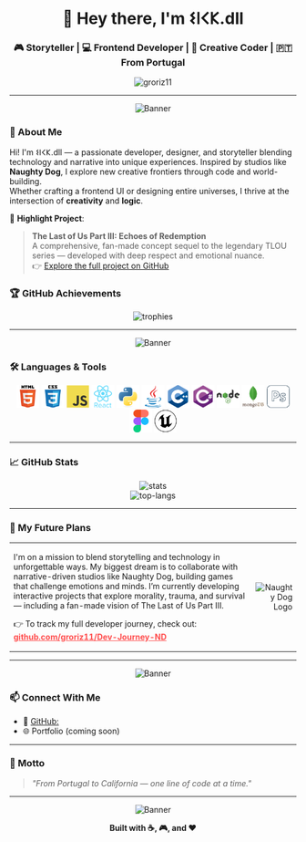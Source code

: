 <h1 align="center">👋 Hey there, I'm 𐌔𐌉𐌂𐌊.dll </h1>
<h3 align="center">🎮 Storyteller | 💻 Frontend Developer | 🎨 Creative Coder | 🇵🇹 From Portugal</h3>

<p align="center">
  <img src="https://komarev.com/ghpvc/?username=groriz11&label=Profile%20views&color=0e75b6&style=flat" alt="groriz11" />
</p>

---
<p align="center">
  <img src="https://i.pinimg.com/736x/7d/55/50/7d5550ef90c58c7e16ba0fdcb6842155.jpg" alt="Banner" />
</p>

### 🧠 About Me

Hi! I'm 𐌔𐌉𐌂𐌊.dll — a passionate developer, designer, and storyteller blending technology and narrative into unique experiences. Inspired by studios like **Naughty Dog**, I explore new creative frontiers through code and world-building.  
Whether crafting a frontend UI or designing entire universes, I thrive at the intersection of **creativity** and **logic**.

🚀 **Highlight Project**:  
> **The Last of Us Part III: Echoes of Redemption**  
> A comprehensive, fan-made concept sequel to the legendary TLOU series — developed with deep respect and emotional nuance.  
> 👉 [Explore the full project on GitHub](https://github.com/groriz11/TLOU-3---BY-ME)


### 🏆 GitHub Achievements

<p align="center">
  <img src="https://github-profile-trophy.vercel.app/?username=groriz11&theme=darkhub&title=Stars,Followers,Repositories,Commit" alt="trophies" />
</p>

---
<p align="center">
  <img src="https://i.pinimg.com/736x/ba/ee/b8/baeeb81d09343497bc6b443f1cefbe77.jpg" alt="Banner" />
</p>

### 🛠️ Languages & Tools

<p align="center">
  <img src="https://raw.githubusercontent.com/devicons/devicon/master/icons/html5/html5-original-wordmark.svg" width="40" alt="HTML5"/>
  <img src="https://raw.githubusercontent.com/devicons/devicon/master/icons/css3/css3-original-wordmark.svg" width="40" alt="CSS3"/>
  <img src="https://raw.githubusercontent.com/devicons/devicon/master/icons/javascript/javascript-original.svg" width="40" alt="JavaScript"/>
  <img src="https://raw.githubusercontent.com/devicons/devicon/master/icons/react/react-original-wordmark.svg" width="40" alt="React"/>
  <img src="https://raw.githubusercontent.com/devicons/devicon/master/icons/python/python-original.svg" width="40" alt="Python"/>
  <img src="https://raw.githubusercontent.com/devicons/devicon/master/icons/java/java-original.svg" width="40" alt="Java"/>
  <img src="https://raw.githubusercontent.com/devicons/devicon/master/icons/cplusplus/cplusplus-original.svg" width="40" alt="C++"/>
  <img src="https://raw.githubusercontent.com/devicons/devicon/master/icons/csharp/csharp-original.svg" width="40" alt="C#"/>
  <img src="https://raw.githubusercontent.com/devicons/devicon/master/icons/nodejs/nodejs-original-wordmark.svg" width="40" alt="NodeJS"/>
  <img src="https://raw.githubusercontent.com/devicons/devicon/master/icons/mongodb/mongodb-original-wordmark.svg" width="40" alt="MongoDB"/>
  <img src="https://raw.githubusercontent.com/devicons/devicon/master/icons/photoshop/photoshop-line.svg" width="40" alt="Photoshop"/>
  <img src="https://raw.githubusercontent.com/devicons/devicon/master/icons/figma/figma-original.svg" width="40" alt="Figma"/>
  <img src="https://raw.githubusercontent.com/devicons/devicon/ca28c779441053191ff11710fe24a9e6c23690d6/icons/unrealengine/unrealengine-original.svg" width="40" alt="Unreal Engine"/>
</p>

---

### 📈 GitHub Stats

<p align="center">
  <img src="https://github-readme-stats.vercel.app/api?username=groriz11&theme=dark&show_icons=true&icon_color=FF4C4C&title_color=FF4C4C&text_color=ffffff" alt="stats" />
  <br />
  <img src="https://github-readme-stats.vercel.app/api/top-langs/?username=groriz11&theme=dark&layout=compact&title_color=FF4C4C&text_color=ffffff" alt="top-langs" />
</p>

---

### 🚀 My Future Plans

<table>
<tr>
<td>

<p align="left">
I'm on a mission to blend storytelling and technology in unforgettable ways. My biggest dream is to collaborate with narrative-driven studios like Naughty Dog, building games that challenge emotions and minds. I’m currently developing interactive projects that explore morality, trauma, and survival — including a fan-made vision of The Last of Us Part III.

👉 To track my full developer journey, check out:  
<a href="https://github.com/groriz11/Dev-Journey-ND" style="color:#FF4C4C;"><b>github.com/groriz11/Dev-Journey-ND</b></a>
</p>

</td>
<td align="right">
  <img src="https://www.pngkit.com/png/full/360-3603622_dovahkiin-png.png" alt="Naughty Dog Logo" width="160" />
</td>
</tr>
</table>

---
<p align="center">
  <img src="https://i.pinimg.com/736x/59/0e/08/590e08b051a1cd543b90f52db20965ba.jpg" alt="Banner" />
</p>

### 📫 Connect With Me

- 💬 [GitHub:](https://github.com/groriz11)
- 🌐 Portfolio (coming soon)

---

### 🧠 Motto

> *"From Portugal to California — one line of code at a time."*

---
<p align="center">
  <img src="https://i.pinimg.com/736x/4b/88/a3/4b88a371dc9130eda57ed510e3531632.jpg" alt="Banner" />
</p>
<p align="center">
  <b>Built with ☕, 🎮, and ❤️</b>
</p>
